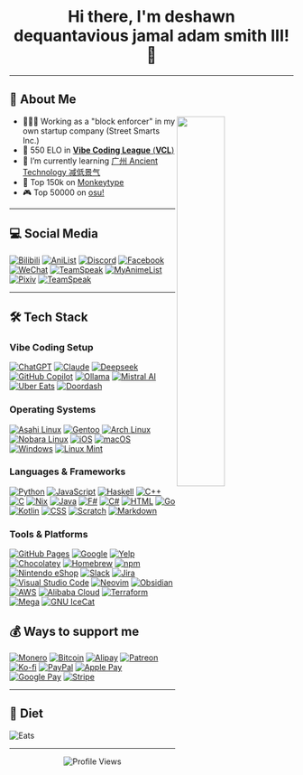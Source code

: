 <h1 align="center">Hi there, I'm deshawn dequantavious jamal adam smith III! 👋</h1>

---


## 🚀 About Me
<picture>
    <source media="(prefers-color-scheme: dark)" srcset="https://github-readme-stats.vercel.app/api?username=rethinkingrn&show_icons=true&theme=github_dark_dimmed&hide_border=true">
    <img align="right" width="41%" src="https://github-readme-stats.vercel.app/api?username=rethinkingrn&show_icons=true&theme=github_dark_dimmed&hide_border=true">
</picture>

- 👨🏿‍🦯 Working as a "block enforcer" in my own startup company (Street Smarts Inc.)
- 🔭 550 ELO in [**Vibe Coding League** (**VCL**)](https://www.rallyinnovation.com/vibe-coding-competition)
- 🌱 I’m currently learning [广州 Ancient Technology 减低景气](https://en.wikipedia.org/wiki/Four_Eminent_Monks_of_the_Wanli_Era)
- 👯 Top 150k on [Monkeytype](https://monkeytype.com/)
- 🎮 Top 50000 on [osu!](https://osu.ppy.sh/users/30821446/taiko)

---

## 💻 Social Media

[![Bilibili](https://img.shields.io/badge/Bilibili-00A1D6?logo=bilibili&logoColor=fff)](#)
[![AniList](https://img.shields.io/badge/AniList-02A9FF?logo=anilist&logoColor=fff)](#)
[![Discord](https://img.shields.io/badge/Discord-%235865F2.svg?&logo=discord&logoColor=white)](#)
[![Facebook](https://img.shields.io/badge/Facebook-%231877F2.svg?logo=Facebook&logoColor=white)](#)
[![WeChat](https://img.shields.io/badge/WeChat-07C160?logo=wechat&logoColor=white)](#)
[![TeamSpeak](https://img.shields.io/badge/TeamSpeak-2580C3?logo=teamspeak&logoColor=white)](#)
[![MyAnimeList](https://img.shields.io/badge/MyAnimeList-2E51A2?logo=myanimelist&logoColor=fff)](#)
[![Pixiv](https://img.shields.io/badge/pixiv-%2300ADD8.svg?logo=pixiv&logoColor=white)](#)
[![TeamSpeak](https://img.shields.io/badge/TeamSpeak-2580C3?logo=teamspeak&logoColor=white)](#)

---

## 🛠️ Tech Stack

### **Vibe Coding Setup**
[![ChatGPT](https://img.shields.io/badge/ChatGPT-74aa9c?logo=openai&logoColor=white)](#)
[![Claude](https://img.shields.io/badge/Claude-D97757?logo=claude&logoColor=fff)](#)
[![Deepseek](https://custom-icon-badges.demolab.com/badge/Deepseek-4D6BFF?logo=deepseek&logoColor=fff)](#)
[![GitHub Copilot](https://img.shields.io/badge/GitHub%20Copilot-000?logo=githubcopilot&logoColor=fff)](#)
[![Ollama](https://img.shields.io/badge/Ollama-fff?logo=ollama&logoColor=000)](#)
[![Mistral AI](https://img.shields.io/badge/Mistral%20AI-FA520F?logo=mistral-ai&logoColor=fff)](#)
[![Uber Eats](https://img.shields.io/badge/Uber_Eats-5FB709?logo=uber-eats&logoColor=white)](#)
[![Doordash](https://img.shields.io/badge/DoorDash-FF3008?logo=DoorDash&logoColor=white)](#)

### **Operating Systems**
[![Asahi Linux](https://img.shields.io/badge/Asahi%20Linux-A61200?logo=asahilinux&logoColor=fff)](#)
[![Gentoo](https://img.shields.io/badge/Gentoo-54487A?logo=gentoo&logoColor=fff)](#)
[![Arch Linux](https://img.shields.io/badge/Arch%20Linux-1793D1?logo=arch-linux&logoColor=fff)](#)
[![Nobara Linux](https://img.shields.io/badge/Nobara%20Linux-000?logo=nobaralinux&logoColor=fff)](#)
[![iOS](https://img.shields.io/badge/iOS-000000?&logo=apple&logoColor=white)](#)
[![macOS](https://img.shields.io/badge/macOS-000000?logo=apple&logoColor=F0F0F0)](#)
[![Windows](https://custom-icon-badges.demolab.com/badge/Windows-0078D6?logo=windows11&logoColor=white)](#)
[![Linux Mint](https://img.shields.io/badge/Linux%20Mint-87CF3E?logo=linuxmint&logoColor=fff)](#)

### **Languages & Frameworks**
[![Python](https://img.shields.io/badge/Python-3776AB?logo=python&logoColor=fff)](#)
[![JavaScript](https://img.shields.io/badge/JavaScript-F7DF1E?logo=javascript&logoColor=000)](#)
[![Haskell](https://img.shields.io/badge/Haskell-5e5086?logo=haskell&logoColor=white)](#)
[![C++](https://img.shields.io/badge/C++-%2300599C.svg?logo=c%2B%2B&logoColor=white)](#)
[![C](https://img.shields.io/badge/C-00599C?logo=c&logoColor=white)](#)
[![Nix](https://img.shields.io/badge/Nix-5277C3.svg?&logo=NixOS&logoColor=white)](#)
[![Java](https://img.shields.io/badge/Java-%23ED8B00.svg?logo=openjdk&logoColor=white)](#)
[![F#](https://img.shields.io/badge/F%23-378BBA?logo=fsharp&logoColor=fff)](#)
[![C#](https://custom-icon-badges.demolab.com/badge/C%23-%23239120.svg?logo=cshrp&logoColor=white)](#)
[![HTML](https://img.shields.io/badge/HTML-%23E34F26.svg?logo=html5&logoColor=white)](#)
[![Go](https://img.shields.io/badge/Go-%2300ADD8.svg?&logo=go&logoColor=white)](#)
[![Kotlin](https://img.shields.io/badge/Kotlin-%237F52FF.svg?logo=kotlin&logoColor=white)](#)
[![CSS](https://img.shields.io/badge/CSS-639?logo=css&logoColor=fff)](#)
[![Scratch](https://img.shields.io/badge/Scratch-4D97FF?logo=scratch&logoColor=fff)](#)
[![Markdown](https://img.shields.io/badge/Markdown-%23000000.svg?logo=markdown&logoColor=white)](#)

### **Tools & Platforms**

[![GitHub Pages](https://img.shields.io/badge/GitHub%20Pages-121013?logo=github&logoColor=white)](#)
[![Google](https://img.shields.io/badge/Google-4285F4?logo=google&logoColor=white)](#)
[![Yelp](https://img.shields.io/badge/Yelp-FF1A1A?logo=yelp&logoColor=fff)](#)
[![Chocolatey](https://img.shields.io/badge/Chocolatey-80B5E3?logo=chocolatey&logoColor=fff)](#)
[![Homebrew](https://img.shields.io/badge/Homebrew-FBB040?logo=homebrew&logoColor=fff)](#)
[![npm](https://img.shields.io/badge/npm-CB3837?logo=npm&logoColor=fff)](#)
[![Nintendo eShop](https://custom-icon-badges.demolab.com/badge/Nintendo%20eShop-FF7D00?logo=nintendo&logoColor=fff)](#)
[![Slack](https://img.shields.io/badge/Slack-4A154B?logo=slack&logoColor=fff)](#)
[![Jira](https://img.shields.io/badge/Jira-0052CC?logo=jira&logoColor=fff)](#)
[![Visual Studio Code](https://custom-icon-badges.demolab.com/badge/Visual%20Studio%20Code-0078d7.svg?logo=vsc&logoColor=white)](#)
[![Neovim](https://img.shields.io/badge/Neovim-57A143?logo=neovim&logoColor=fff)](#)
[![Obsidian](https://img.shields.io/badge/Obsidian-%23483699.svg?&logo=obsidian&logoColor=white)](#)
[![AWS](https://custom-icon-badges.demolab.com/badge/AWS-%23FF9900.svg?logo=aws&logoColor=white)](#)
[![Alibaba Cloud](https://img.shields.io/badge/AlibabaCloud-%23FF6701.svg?logo=alibabacloud&logoColor=white)](#)
[![Terraform](https://img.shields.io/badge/Terraform-844FBA?logo=terraform&logoColor=fff)](#)
[![Mega](https://img.shields.io/badge/Mega-%23D90007.svg?logo=mega&logoColor=white)](#)
[![GNU IceCat](https://img.shields.io/badge/GNU%20IceCat-006CFF?logo=gnu-icecat&logoColor=fff)](#)

## 💰 **Ways to support me**
[![Monero](https://img.shields.io/badge/Monero-F60?logo=monero&logoColor=fff)](#)
[![Bitcoin](https://img.shields.io/badge/Bitcoin-FF9900?logo=bitcoin&logoColor=white)](#)
[![Alipay](https://img.shields.io/badge/Alipay-1677FF?logo=alipay&logoColor=fff)](#)
[![Patreon](https://img.shields.io/badge/Patreon-F96854?logo=patreon&logoColor=white)](#)
[![Ko-fi](https://img.shields.io/badge/Ko--fi-FF5E5B?logo=ko-fi&logoColor=white)](#)
[![PayPal](https://img.shields.io/badge/PayPal-003087?logo=paypal&logoColor=fff)](#)
[![Apple Pay](https://img.shields.io/badge/Apple%20Pay-000?logo=applepay&logoColor=fff)](#)
[![Google Pay](https://img.shields.io/badge/Google%20Pay-4285F4?logo=googlepay&logoColor=fff)](#)
[![Stripe](https://img.shields.io/badge/Stripe-5851DD?logo=stripe&logoColor=fff)](#)

---

## 🍔 Diet
<img src="http://img.rethinkingrn.xyz/u/K4kmhL.jpg" alt="Eats" />

---

<p align="center">
  <img src="https://komarev.com/ghpvc/?username=rethinkingrn&color=blueviolet&style=flat" alt="Profile Views" />
</p>
